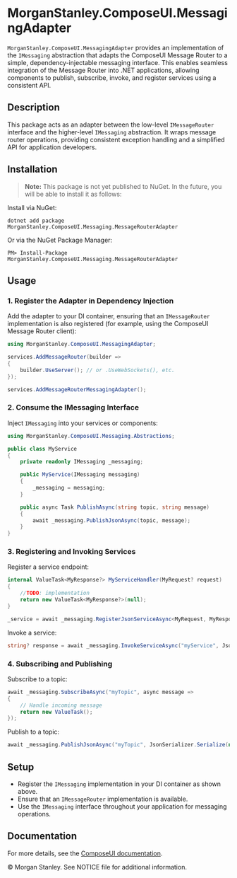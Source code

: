 # MorganStanley.ComposeUI.MessagingAdapter

`MorganStanley.ComposeUI.MessagingAdapter` provides an implementation of the `IMessaging` abstraction that adapts the ComposeUI Message Router to a simple, dependency-injectable messaging interface. This enables seamless integration of the Message Router into .NET applications, allowing components to publish, subscribe, invoke, and register services using a consistent API.

## Description

This package acts as an adapter between the low-level `IMessageRouter` interface and the higher-level `IMessaging` abstraction. It wraps message router operations, providing consistent exception handling and a simplified API for application developers.

## Installation
> **Note:** This package is not yet published to NuGet. In the future, you will be able to install it as follows:

Install via NuGet:

```shell
dotnet add package MorganStanley.ComposeUI.Messaging.MessageRouterAdapter
```

Or via the NuGet Package Manager:

```
PM> Install-Package MorganStanley.ComposeUI.Messaging.MessageRouterAdapter
```

## Usage

### 1. Register the Adapter in Dependency Injection

Add the adapter to your DI container, ensuring that an `IMessageRouter` implementation is also registered (for example, using the ComposeUI Message Router client):

```csharp
using MorganStanley.ComposeUI.MessagingAdapter;

services.AddMessageRouter(builder =>
{
    builder.UseServer(); // or .UseWebSockets(), etc.
});

services.AddMessageRouterMessagingAdapter();
```

### 2. Consume the IMessaging Interface

Inject `IMessaging` into your services or components:

```csharp
using MorganStanley.ComposeUI.Messaging.Abstractions;

public class MyService
{
    private readonly IMessaging _messaging;

    public MyService(IMessaging messaging)
    {
        _messaging = messaging;
    }

    public async Task PublishAsync(string topic, string message)
    {
        await _messaging.PublishJsonAsync(topic, message);
    }
}
```

### 3. Registering and Invoking Services

Register a service endpoint:

```csharp
internal ValueTask<MyResponse?> MyServiceHandler(MyRequest? request)
{
    //TODO: implementation
    return new ValueTask<MyResponse?>(null);
}

_service = await _messaging.RegisterJsonServiceAsync<MyRequest, MyResponse>("myService", MyServiceHandler, _jsonSerializerOptions);
```

Invoke a service:

```csharp
string? response = await _messaging.InvokeServiceAsync("myService", JsonSerializer.Serialize(new MyRequest(), _jsonSerializerOptions));
```

### 4. Subscribing and Publishing

Subscribe to a topic:

```csharp
await _messaging.SubscribeAsync("myTopic", async message =>
{
    // Handle incoming message
    return new ValueTask();
});
```

Publish to a topic:

```csharp
await _messaging.PublishJsonAsync("myTopic", JsonSerializer.Serialize(new MyRequest(), _jsonSerializerOptions), , _jsonSerializerOptions, CancellationToken.None);
```

## Setup

- Register the `IMessaging` implementation in your DI container as shown above.
- Ensure that an `IMessageRouter` implementation is available.
- Use the `IMessaging` interface throughout your application for messaging operations.

## Documentation

For more details, see the [ComposeUI documentation](https://morganstanley.github.io/ComposeUI/).

&copy; Morgan Stanley. See NOTICE file for additional information.